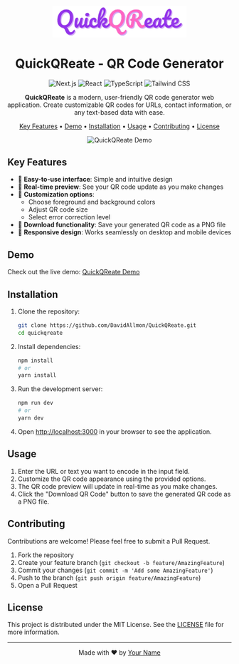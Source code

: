 <p align="center">
  <img src="app/assets/quickqr.png" alt="QuickQReate Logo" width="300"/>
</p>

<h1 align="center">QuickQReate - QR Code Generator</h1>

<p align="center">
  <img src="https://img.shields.io/badge/Next.js-black?style=for-the-badge&logo=next.js&logoColor=white" alt="Next.js"/>
  <img src="https://img.shields.io/badge/React-61DAFB?style=for-the-badge&logo=react&logoColor=black" alt="React"/>
  <img src="https://img.shields.io/badge/TypeScript-3178C6?style=for-the-badge&logo=typescript&logoColor=white" alt="TypeScript"/>
  <img src="https://img.shields.io/badge/Tailwind_CSS-38B2AC?style=for-the-badge&logo=tailwind-css&logoColor=white" alt="Tailwind CSS"/>
</p>

<p align="center">
  <strong>QuickQReate</strong> is a modern, user-friendly QR code generator web application. Create customizable QR codes for URLs, contact information, or any text-based data with ease.
</p>

<p align="center">
  <a href="#key-features">Key Features</a> •
  <a href="#demo">Demo</a> •
  <a href="#installation">Installation</a> •
  <a href="#usage">Usage</a> •
  <a href="#contributing">Contributing</a> •
  <a href="#license">License</a>
</p>

<p align="center">
  <img src="app/assets/demo.gif" alt="QuickQReate Demo" width="600"/>
</p>

## Key Features

- 🎨 **Easy-to-use interface**: Simple and intuitive design
- 🔄 **Real-time preview**: See your QR code update as you make changes
- 🌈 **Customization options**:
  - Choose foreground and background colors
  - Adjust QR code size
  - Select error correction level
- 💾 **Download functionality**: Save your generated QR code as a PNG file
- 📱 **Responsive design**: Works seamlessly on desktop and mobile devices

## Demo

Check out the live demo: [QuickQReate Demo](https://davidallmon.github.io/QuickQReate)

## Installation

1. Clone the repository:
   ```bash
   git clone https://github.com/DavidAllmon/QuickQReate.git
   cd quickqreate
   ```

2. Install dependencies:
   ```bash
   npm install
   # or
   yarn install
   ```

3. Run the development server:
   ```bash
   npm run dev
   # or
   yarn dev
   ```

4. Open [http://localhost:3000](http://localhost:3000) in your browser to see the application.

## Usage

1. Enter the URL or text you want to encode in the input field.
2. Customize the QR code appearance using the provided options.
3. The QR code preview will update in real-time as you make changes.
4. Click the "Download QR Code" button to save the generated QR code as a PNG file.

## Contributing

Contributions are welcome! Please feel free to submit a Pull Request.

1. Fork the repository
2. Create your feature branch (`git checkout -b feature/AmazingFeature`)
3. Commit your changes (`git commit -m 'Add some AmazingFeature'`)
4. Push to the branch (`git push origin feature/AmazingFeature`)
5. Open a Pull Request

## License

This project is distributed under the MIT License. See the [LICENSE](LICENSE) file for more information.

---

<p align="center">
  Made with ❤️ by <a href="https://github.com/your-username">Your Name</a>
</p>